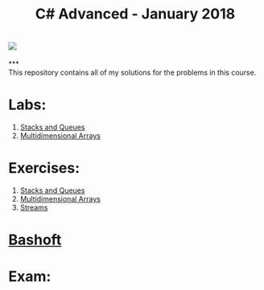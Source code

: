 
<h1 align="center">C# Advanced - January 2018</h1>

<h1><a style="text-align:center" href="https://softuni.bg/trainings/1841/csharp-advanced-january-2018"><img src ="http://innovationstarterbox.bg/wp-content/uploads/2016/05/Softuni_logo_trasparent.png"><a/></h1>
***
<div>This repository contains all of my solutions for the problems in this course.</div>

<h1><strong>Labs:</strong></h1>
<ol type="1">
	<li><a href="https://github.com/radoslavvv/CSharp-Advanced-January-2018/tree/master/01.StacksAndQueues/Lab">Stacks and Queues</a></li>
	<li><a href="https://github.com/radoslavvv/CSharp-Advanced-January-2018/tree/master/02.MultidimensionalArrays/Lab">Multidimensional Arrays</a></li>
</ol>

<h1><strong>Exercises:</strong></h1>
<ol type="1">
	<li><a href="https://github.com/radoslavvv/CSharp-Advanced-January-2018/tree/master/01.StacksAndQueues/Exercises">Stacks and Queues</a></li>
	<li><a href="https://github.com/radoslavvv/CSharp-Advanced-January-2018/tree/master/02.MultidimensionalArrays/Exercises">Multidimensional Arrays</a></li>
	<li><a href="https://github.com/radoslavvv/CSharp-Advanced-January-2018/tree/master/03.Streams">Streams</a></li>
</ol>

<h1><strong><a href="https://github.com/radoslavvv/CSharp-Advanced-January-2018/tree/master/BashSoft">Bashoft</a></strong></h1>

<h1><strong>Exam:</strong></h1>
<ul>
</ul>

